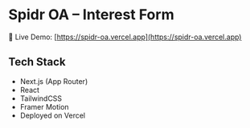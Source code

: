 # Spidr OA – Interest Form

🔗 Live Demo: [https://spidr-oa.vercel.app](https://spidr-oa.vercel.app)

## Tech Stack
- Next.js (App Router)
- React
- TailwindCSS
- Framer Motion
- Deployed on Vercel
